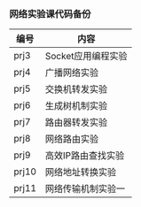 ### 网络实验课代码备份

| 编号  | 内容               |
| ----- | ------------------ |
| prj3  | Socket应用编程实验 |
| prj4  | 广播网络实验       |
| prj5  | 交换机转发实验     |
| prj6  | 生成树机制实验     |
| prj7  | 路由器转发实验     |
| prj8  | 网络路由实验       |
| prj9  | 高效IP路由查找实验 |
| prj10 | 网络地址转换实验   |
| prj11 | 网络传输机制实验一 |

